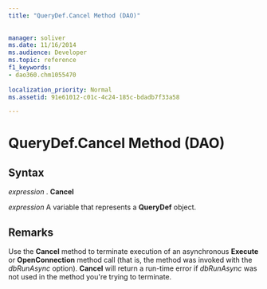 ```yaml
---
title: "QueryDef.Cancel Method (DAO)"
 
 
manager: soliver
ms.date: 11/16/2014
ms.audience: Developer
ms.topic: reference
f1_keywords:
- dao360.chm1055470
  
localization_priority: Normal
ms.assetid: 91e61012-c01c-4c24-185c-bdadb7f33a58

---
```


# QueryDef.Cancel Method (DAO)

## Syntax

 *expression*  . **Cancel**
  
 *expression*  A variable that represents a **QueryDef** object. 
  
## Remarks

Use the **Cancel** method to terminate execution of an asynchronous **Execute** or **OpenConnection** method call (that is, the method was invoked with the  _dbRunAsync_ option). **Cancel** will return a run-time error if  _dbRunAsync_ was not used in the method you're trying to terminate. 
  

